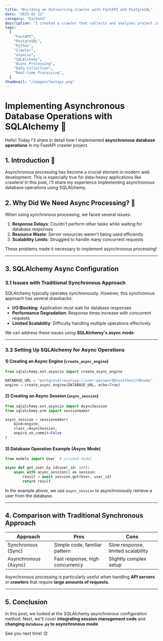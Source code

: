 ```yaml
---
title: "Building an Outsourcing Crawler with FastAPI and PostgreSQL"
date: "2025-02-12"
category: "backend"
description: "I created a crawler that collects and analyzes project information from freelance platforms in real-time. I built an efficient system using FastAPI's asynchronous processing and PostgreSQL's powerful features! 🚀"
tags:
  [
    "FastAPI",
    "PostgreSQL",
    "Python",
    "Crawler",
    "asyncio",
    "SQLAlchemy",
    "Async Processing",
    "Data Collection",
    "Real-time Processing",
  ]
thumbnail: "/images/fastapi.png"
---
```


# Implementing Asynchronous Database Operations with SQLAlchemy 🔄

Hello! Today I'll share in detail how I implemented **asynchronous database operations** in my FastAPI crawler project.

## 1. Introduction 🎯

Asynchronous processing has become a crucial element in modern web development. This is especially true for data-heavy applications like crawlers! In this post, I'll share my experience implementing asynchronous database operations using SQLAlchemy.

## 2. Why Did We Need Async Processing? 🤔

When using synchronous processing, we faced several issues:

1. **Response Delays**: Couldn't perform other tasks while waiting for database responses
2. **Resource Waste**: Server resources weren't being used efficiently
3. **Scalability Limits**: Struggled to handle many concurrent requests

These problems made it necessary to implement asynchronous processing!

---

## 3. SQLAlchemy Async Configuration

### 3.1 Issues with Traditional Synchronous Approach

SQLAlchemy typically operates synchronously. However, this synchronous approach has several drawbacks:

- **I/O Blocking**: Application must wait for database responses
- **Performance Degradation**: Response times increase with concurrent requests
- **Limited Scalability**: Difficulty handling multiple operations effectively

We can address these issues using **SQLAlchemy's async mode**.

---

### 3.2 Setting Up SQLAlchemy for Async Operations

#### 1) Creating an Async Engine (`create_async_engine`)

```python
from sqlalchemy.ext.asyncio import create_async_engine

DATABASE_URL = "postgresql+asyncpg://user:password@localhost/dbname"
engine = create_async_engine(DATABASE_URL, echo=True)
```

#### 2) Creating an Async Session (`async_session`)

```python
from sqlalchemy.ext.asyncio import AsyncSession
from sqlalchemy.orm import sessionmaker

async_session = sessionmaker(
    bind=engine,
    class_=AsyncSession,
    expire_on_commit=False
)
```

#### 3) Database Operation Example (Async Mode)

```python
from models import User  # assumed model

async def get_user_by_id(user_id: int):
    async with async_session() as session:
        result = await session.get(User, user_id)
        return result
```

In the example above, we use `async_session` to asynchronously retrieve a user from the database.

---

## 4. Comparison with Traditional Synchronous Approach

| Approach             | Pros                            | Cons                               |
| -------------------- | ------------------------------- | ---------------------------------- |
| Synchronous (Sync)   | Simple code, familiar pattern   | Slow response, limited scalability |
| Asynchronous (Async) | Fast response, high concurrency | Slightly complex setup             |

Asynchronous processing is particularly useful when handling **API servers** or **crawlers** that require **large amounts of requests**.

---

## 5. Conclusion

In this post, we looked at the SQLAlchemy asynchronous configuration method. Next, we'll cover **integrating session management code** and **changing `database.py` to asynchronous mode**.

See you next time! 😊
